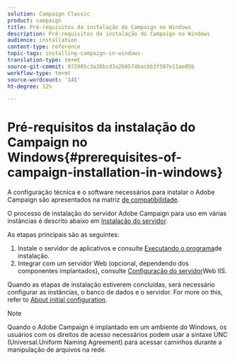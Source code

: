 ```yaml
---
solution: Campaign Classic
product: campaign
title: Pré-requisitos da instalação do Campaign no Windows
description: Pré-requisitos da instalação do Campaign no Windows
audience: installation
content-type: reference
topic-tags: installing-campaign-in-windows-
translation-type: tm+mt
source-git-commit: 972885c3a38bcd3a260574bacbb3f507e11ae05b
workflow-type: tm+mt
source-wordcount: '141'
ht-degree: 12%

---
```



# Pré-requisitos da instalação do Campaign no Windows{#prerequisites-of-campaign-installation-in-windows}

A configuração técnica e o software necessários para instalar o Adobe Campaign são apresentados na matriz [de compatibilidade](../../rn/using/compatibility-matrix.md).

O processo de instalação do servidor Adobe Campaign para uso em várias instâncias é descrito abaixo em [Instalação do servidor](../../installation/using/installing-the-server.md).

As etapas principais são as seguintes:

1. Instale o servidor de aplicativos e consulte [Executando o programa](../../installation/using/installing-the-server.md#executing-the-installation-program)de instalação.
1. Integrar com um servidor Web (opcional, dependendo dos componentes implantados), consulte [Configuração do servidor](../../installation/using/integration-into-a-web-server-for-windows.md#configuring-the-iis-web-server)Web IIS.

Quando as etapas de instalação estiverem concluídas, será necessário configurar as instâncias, o banco de dados e o servidor. For more on this, refer to [About initial configuration](../../installation/using/about-initial-configuration.md).

>[!NOTE]
>
>Quando o Adobe Campaign é implantado em um ambiente do Windows, os usuários com os direitos de acesso necessários podem usar a sintaxe UNC (Universal.Uniform Naming Agreement) para acessar caminhos durante a manipulação de arquivos na rede.

